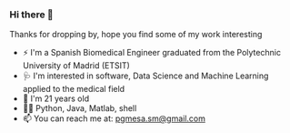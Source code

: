 ### Hi there 👋
Thanks for dropping by, hope you find some of my work interesting
- ⚡ I'm a Spanish Biomedical Engineer graduated from the Polytechnic University of Madrid (ETSIT)
- 🩺 I'm interested in software, Data Science and Machine Learning applied to the medical field
- 🌱 I'm 21 years old
- 👨‍💻 Python, Java, Matlab, shell
- 📫 You can reach me at: pgmesa.sm@gmail.com
<!--
**pgmesa/pgmesa** is a ✨ _special_ ✨ repository because its `README.md` (this file) appears on your GitHub profile.

Here are some ideas to get you started:

- 🔭 I’m currently working on ...🩺⚙
- 🌱 I’m currently learning ...
- 👯 I’m looking to collaborate on ...
- 🤔 I’m looking for help with ...
- 💬 Ask me about ...
- 📫 How to reach me: ...
- 😄 Pronouns: ...
- ⚡ Fun fact: ...
-->
